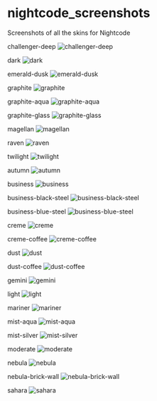nightcode_screenshots
=====================

Screenshots of all the skins for Nightcode

challenger-deep
![challenger-deep](dark/challenger-deep.png)

dark
![dark](dark/dark.png)

emerald-dusk
![emerald-dusk](dark/emerald-dusk.png)

graphite
![graphite](dark/graphite.png)

graphite-aqua
![graphite-aqua](dark/graphite-aqua.png)

graphite-glass
![graphite-glass](dark/graphite-glass.png)

magellan
![magellan](dark/magellan.png)

raven
![raven](dark/raven.png)

twilight
![twilight](dark/twilight.png)

autumn
![autumn](light/autumn.png)

business
![business](light/business.png)

business-black-steel
![business-black-steel](light/business-black-steel.png)

business-blue-steel
![business-blue-steel](light/business-blue-steel.png)

creme
![creme](light/creme.png)

creme-coffee
![creme-coffee](light/creme-coffee.png)

dust
![dust](light/dust.png)

dust-coffee
![dust-coffee](light/dust-coffee.png)

gemini
![gemini](light/gemini.png)

light
![light](light/light.png)

mariner
![mariner](light/mariner.png)

mist-aqua
![mist-aqua](light/mist-aqua.png)

mist-silver
![mist-silver](light/mist-silver.png)

moderate
![moderate](light/moderate.png)

nebula
![nebula](light/nebula.png)

nebula-brick-wall
![nebula-brick-wall](light/nebula-brick-wall.png)

sahara
![sahara](light/sahara.png)
